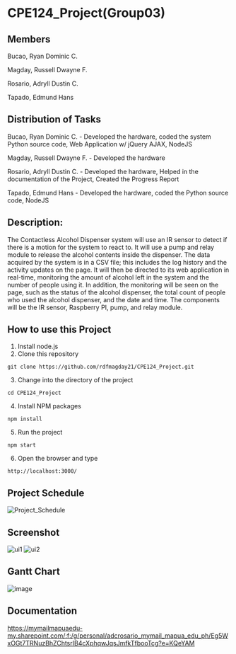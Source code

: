 # CPE124_Project(Group03)

## Members
Bucao, Ryan Dominic C.

Magday, Russell Dwayne F.

Rosario, Adryll Dustin C.

Tapado, Edmund Hans

## Distribution of Tasks
Bucao, Ryan Dominic C. - Developed the hardware, coded the system Python source code, Web Application w/ jQuery AJAX, NodeJS

Magday, Russell Dwayne F. -  Developed the hardware

Rosario, Adryll Dustin C. -  Developed the hardware, Helped in the documentation of the Project, Created the Progress Report

Tapado, Edmund Hans - Developed the hardware, coded the Python source code, NodeJS

## Description:
The Contactless Alcohol Dispenser system will use an IR sensor to detect if there is a motion for the system to react to. It will use a pump and relay module to release the alcohol contents inside the dispenser. The data acquired by the system is in a CSV file; this includes the log history and the activity updates on the page. It will then be directed to its web application in real-time, monitoring the amount of alcohol left in the system and the number of people using it. In addition, the monitoring will be seen on the page, such as the status of the alcohol dispenser, the total count of people who used the alcohol dispenser, and the date and time. The components will be the IR sensor, Raspberry PI, pump, and relay module.

## How to use this Project
1. Install node.js
2. Clone this repository
```
git clone https://github.com/rdfmagday21/CPE124_Project.git
```
3. Change into the directory of the project
```
cd CPE124_Project
```
4. Install NPM packages
```
npm install 
```
5. Run the project
```
npm start
```
6. Open the browser and type
```
http://localhost:3000/
```

## Project Schedule
![Project_Schedule](https://raw.githubusercontent.com/rdfmagday21/CPE124_Project/main/Project%20Schedule.png)

## Screenshot
![ui1](https://user-images.githubusercontent.com/69749867/195617803-69fbb6b2-836e-4d9d-b062-a964e9c737d2.jpg)
![ui2](https://user-images.githubusercontent.com/69749867/195617809-b3350de2-5e8d-4fb1-81aa-488b95a2b589.jpg)


## Gantt Chart
![image](https://user-images.githubusercontent.com/69749867/193819929-5e8bcc7d-e0a3-421f-94f9-bdac97487873.png)

## Documentation 
https://mymailmapuaedu-my.sharepoint.com/:f:/g/personal/adcrosario_mymail_mapua_edu_ph/Eg5WxOGt7TRNuzBhZChtsrIB4cXphqwJqsJmfkTfbooTcg?e=KQeYAM



